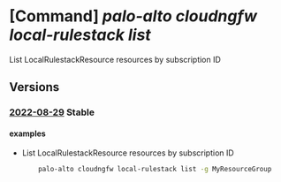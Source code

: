 # [Command] _palo-alto cloudngfw local-rulestack list_

List LocalRulestackResource resources by subscription ID

## Versions

### [2022-08-29](/Resources/mgmt-plane/L3N1YnNjcmlwdGlvbnMve30vcHJvdmlkZXJzL3BhbG9hbHRvbmV0d29ya3MuY2xvdWRuZ2Z3L2xvY2FscnVsZXN0YWNrcw==/2022-08-29.xml) **Stable**

<!-- mgmt-plane /subscriptions/{}/providers/paloaltonetworks.cloudngfw/localrulestacks 2022-08-29 -->
<!-- mgmt-plane /subscriptions/{}/resourcegroups/{}/providers/paloaltonetworks.cloudngfw/localrulestacks 2022-08-29 -->

#### examples

- List LocalRulestackResource resources by subscription ID
    ```bash
        palo-alto cloudngfw local-rulestack list -g MyResourceGroup
    ```
